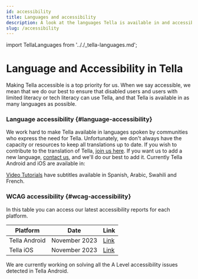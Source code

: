 ```yaml
---
id: accessibility
title: Languages and accessibility
description: A look at the languages Tella is available in and accessibility considerations.
slug: /accessibility
---
```

import TellaLanguages from '.././_tella-languages.md';


# Language and Accessibility in Tella

Making Tella accessible is a top priority for us. When we say accessible, we mean that we do our best to ensure that disabled users and users with limited literacy or tech literacy can use Tella, and that Tella is available in as many languages as possible.


### Language accessibility {#language-accessibility}

We work hard to make Tella available in languages spoken by communities who express the need for Tella. Unfortunately, we don't always have the capacity or resources to keep all translations up to date. If you wish to contribute to the translation of Tella, [join us here](/translating-tella). If you want us to add a new language, [contact us](/contact-us), and we'll do our best to add it. Currently Tella Android and iOS are available in:

<TellaLanguages/>

[Video Tutorials](/video-tutorials) have subtitles available in Spanish, Arabic, Swahili and French.



### WCAG accessibility {#wcag-accessibility}

In this table you can access our latest accessibility reports for each platform. 

| **Platform** | **Date** | **Link** |
| -----|-----|------ |  
| Tella Android | November 2023 | [Link](</assets/2023.11 - Tella Android accessibility audit.docx.pdf>) | 
| Tella iOS | November 2023 | [Link](</assets/2023.11 - Tella iOS accessibility audit.docx.pdf>) | 

We are currently working on solving all the A Level accessibility issues detected in Tella Android.




